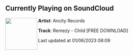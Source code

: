 ## Currently Playing on SoundCloud

[<img align="left" width="100" src="https://i1.sndcdn.com/artworks-mfxdA0JHxinWXjYZ-lrbTMw-t500x500.jpg">](https://soundcloud.com/ancityrecords/remezy-child?in=free-repost-online/sets/remezy-child-free-download)

**Artist**: Ancity Records 

**Track**: Remezy - Child [FREE DOWNLOAD]

Last updated at 01/06/2023 08:09
